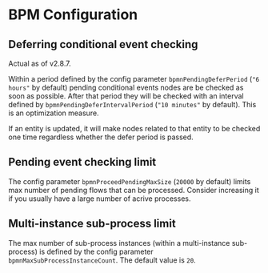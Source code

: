 # BPM Configuration


## Deferring conditional event checking

Actual as of v2.8.7.

Within a period defined by the config parameter `bpmnPendingDeferPeriod` (`"6 hours"` by default) pending conditional events nodes are be checked as soon as possible.
After that period they will be checked with an interval defined by `bpmnPendingDeferIntervalPeriod` (`"10 minutes"` by default).
This is an optimization measure.

If an entity is updated, it will make nodes related to that entity to be checked one time regardless whether the defer period is passed.

## Pending event checking limit

The config parameter `bpmnProceedPendingMaxSize` (`20000` by default) limits max number of pending flows that can be processed. Consider increasing it if you usually have a large number of acrive processes.


## Multi-instance sub-process limit

The max number of sub-process instances (within a multi-instance sub-process) is defined by the config parameter `bpmnMaxSubProcessInstanceCount`. The default value is `20`.
